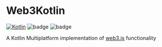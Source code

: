 # Web3Kotlin

[![Kotlin](https://img.shields.io/badge/kotlin-1.5.30-blue.svg)](http://kotlinlang.org)
![badge][badge-android]
![badge][badge-native]

A Kotlin Multiplatform implementation of [web3.js](https://github.com/ethereum/web3.js/) functionality

[badge-android]: http://img.shields.io/badge/platform-android-brightgreen.svg?style=flat
[badge-native]: http://img.shields.io/badge/platform-native-lightgrey.svg?style=flat
[badge-js]: http://img.shields.io/badge/platform-js-yellow.svg?style=flat
